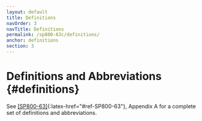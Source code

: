 ```yaml
---
layout: default
title: Definitions
navOrder: 3
navTitle: Definitions
permalink: /sp800-63c/definitions/
anchor: definitions
section: 3
---
```


# Definitions and Abbreviations {#definitions}

See [[SP800-63]](../_sp800-63/definitions.md#def-and-acr){:latex-href="#ref-SP800-63"}, Appendix A for a complete set of definitions and abbreviations.
